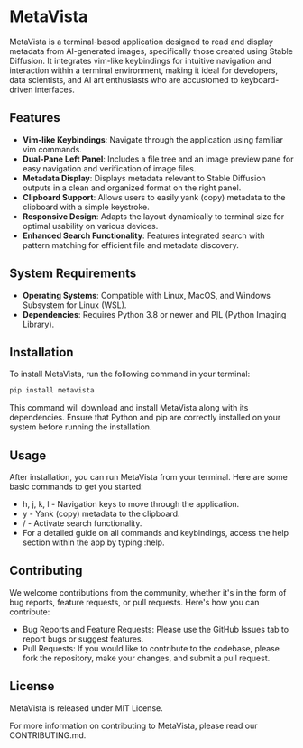 
# MetaVista

MetaVista is a terminal-based application designed to read and display metadata from AI-generated images, specifically those created using Stable Diffusion. It integrates vim-like keybindings for intuitive navigation and interaction within a terminal environment, making it ideal for developers, data scientists, and AI art enthusiasts who are accustomed to keyboard-driven interfaces.

## Features

- **Vim-like Keybindings**: Navigate through the application using familiar vim commands.
- **Dual-Pane Left Panel**: Includes a file tree and an image preview pane for easy navigation and verification of image files.
- **Metadata Display**: Displays metadata relevant to Stable Diffusion outputs in a clean and organized format on the right panel.
- **Clipboard Support**: Allows users to easily yank (copy) metadata to the clipboard with a simple keystroke.
- **Responsive Design**: Adapts the layout dynamically to terminal size for optimal usability on various devices.
- **Enhanced Search Functionality**: Features integrated search with pattern matching for efficient file and metadata discovery.

## System Requirements

- **Operating Systems**: Compatible with Linux, MacOS, and Windows Subsystem for Linux (WSL).
- **Dependencies**: Requires Python 3.8 or newer and PIL (Python Imaging Library).

## Installation

To install MetaVista, run the following command in your terminal:

```bash
pip install metavista
```
This command will download and install MetaVista along with its dependencies. Ensure that Python and pip are correctly installed on your system before running the installation.

## Usage

After installation, you can run MetaVista from your terminal. Here are some basic commands to get you started:

- h, j, k, l - Navigation keys to move through the application.
- y - Yank (copy) metadata to the clipboard.
- / - Activate search functionality.
- For a detailed guide on all commands and keybindings, access the help section within the app by typing :help.

## Contributing

We welcome contributions from the community, whether it's in the form of bug reports, feature requests, or pull requests. Here's how you can contribute:

- Bug Reports and Feature Requests: Please use the GitHub Issues tab to report bugs or suggest features.
- Pull Requests: If you would like to contribute to the codebase, please fork the repository, make your changes, and submit a pull request.

## License

MetaVista is released under MIT License.

For more information on contributing to MetaVista, please read our CONTRIBUTING.md.
